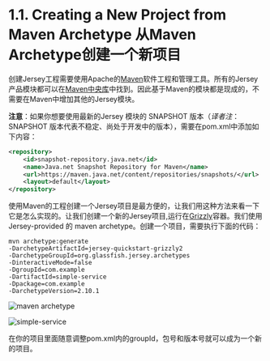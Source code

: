 1.1. Creating a New Project from Maven Archetype 从Maven Archetype创建一个新项目
========================

创建Jersey工程需要使用Apache的[Maven](http://maven.apache.org/)软件工程和管理工具。所有的Jersey产品模块都可以在[Maven中央库](http://search.maven.org/)中找到。因此基于Maven的模块都是现成的，不需要在Maven中增加其他的Jersey模块。

**注意**：如果你想要使用最新的Jersey 模块的 SNAPSHOT 版本（*译者注*：SNAPSHOT 版本代表不稳定、尚处于开发中的版本），需要在pom.xml中添加如下内容：

```xml
<repository>
    <id>snapshot-repository.java.net</id>
    <name>Java.net Snapshot Repository for Maven</name>
    <url>https://maven.java.net/content/repositories/snapshots/</url>
    <layout>default</layout>
</repository>
```

使用Maven的工程创建一个Jersey项目是最方便的，让我们用这种方法来看一下它是怎么实现的。让我们创建一个新的Jersey项目,运行在[Grizzly](http://grizzly.java.net/)容器。我们使用Jersey-provided 的 maven archetype。创建一个项目，需要执行下面的代码：

```
mvn archetype:generate 
-DarchetypeArtifactId=jersey-quickstart-grizzly2 
-DarchetypeGroupId=org.glassfish.jersey.archetypes 
-DinteractiveMode=false 
-DgroupId=com.example 
-DartifactId=simple-service 
-Dpackage=com.example 
-DarchetypeVersion=2.10.1
```

![maven archetype](http://c.hiphotos.bdimg.com/album/s%3D550%3Bq%3D90%3Bc%3Dxiangce%2C100%2C100/sign=21ef6e4bcbea15ce45eee00c863b4bce/5ab5c9ea15ce36d3f7ed83fe38f33a87e850b116.jpg?referer=03eb8df079ec54e718fb2e2eff0c&x=.jpg)

![simple-service](http://b.hiphotos.bdimg.com/album/s%3D550%3Bq%3D90%3Bc%3Dxiangce%2C100%2C100/sign=ca847a3cd762853596e0d224a0d407fb/4ec2d5628535e5ddb6c5a51174c6a7efcf1b6216.jpg?referer=480c89c0b33533faaca1a71ece0c&x=.jpg)

在你的项目里面随意调整pom.xml内的groupId，包号和版本号就可以成为一个新的项目。